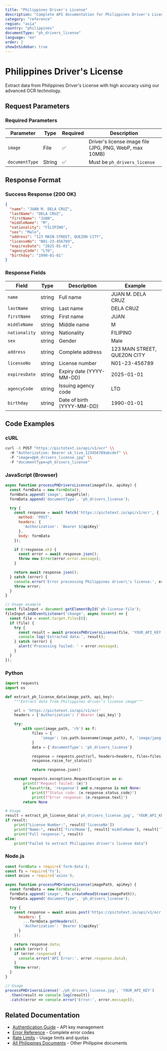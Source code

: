 ```yaml
---
title: "Philippines Driver's License"
description: "Complete API documentation for Philippines Driver's License OCR with examples and field reference"
category: "reference"
region: "asia"
country: "philippines"
documentType: "ph_drivers_license"
language: "en"
order: 2
showInSidebar: true
---
```


# Philippines Driver's License

Extract data from Philippines Driver's License with high accuracy using our advanced OCR technology.

## Request Parameters

### Required Parameters

| Parameter | Type | Required | Description |
|-----------|------|----------|-------------|
| `image` | File | ✅ | Driver's license image file (JPG, PNG, WebP, max 10MB) |
| `documentType` | String | ✅ | Must be `ph_drivers_license` |


## Response Format

### Success Response (200 OK)

```json
{
  "name": "JUAN M. DELA CRUZ",
  "lastName": "DELA CRUZ",
  "firstName": "JUAN",
  "middleName": "M",
  "nationality": "FILIPINO",
  "sex": "Male",
  "address": "123 MAIN STREET, QUEZON CITY",
  "licenseNo": "N01-23-456789",
  "expiresDate": "2025-01-01",
  "agencyCode": "LTO",
  "birthday": "1990-01-01"
}
```

### Response Fields

| Field | Type | Description | Example |
|-------|------|-------------|---------|
| `name` | string | Full name | JUAN M. DELA CRUZ |
| `lastName` | string | Last name | DELA CRUZ |
| `firstName` | string | First name | JUAN |
| `middleName` | string | Middle name | M |
| `nationality` | string | Nationality | FILIPINO |
| `sex` | string | Gender | Male |
| `address` | string | Complete address | 123 MAIN STREET, QUEZON CITY |
| `licenseNo` | string | License number | N01-23-456789 |
| `expiresDate` | string | Expiry date (YYYY-MM-DD) | 2025-01-01 |
| `agencyCode` | string | Issuing agency code | LTO |
| `birthday` | string | Date of birth (YYYY-MM-DD) | 1990-01-01 |

## Code Examples

### cURL

```bash
curl -X POST "https://pictotext.io/api/v1/ocr" \\
  -H "Authorization: Bearer sk_live_123456789abcdef" \\
  -F "image=@ph_drivers_license.jpg" \\
  -F "documentType=ph_drivers_license"
```

### JavaScript (Browser)

```javascript
async function processPHDriversLicense(imageFile, apiKey) {
  const formData = new FormData();
  formData.append('image', imageFile);
  formData.append('documentType', 'ph_drivers_license');

  try {
    const response = await fetch('https://pictotext.io/api/v1/ocr', {
      method: 'POST',
      headers: {
        'Authorization': `Bearer ${apiKey}`
      },
      body: formData
    });

    if (!response.ok) {
      const error = await response.json();
      throw new Error(error.error.message);
    }

    return await response.json();
  } catch (error) {
    console.error('Error processing Philippines driver\'s license:', error);
    throw error;
  }
}

// Usage example
const fileInput = document.getElementById('ph-license-file');
fileInput.addEventListener('change', async (event) => {
  const file = event.target.files[0];
  if (file) {
    try {
      const result = await processPHDriversLicense(file, 'YOUR_API_KEY');
      console.log('Extracted data:', result);
    } catch (error) {
      alert('Processing failed: ' + error.message);
    }
  }
});
```

### Python

```python
import requests
import os

def extract_ph_license_data(image_path, api_key):
    """Extract data from Philippines driver's license image"""

    url = 'https://pictotext.io/api/v1/ocr'
    headers = {'Authorization': f'Bearer {api_key}'}

    try:
        with open(image_path, 'rb') as f:
            files = {
                'image': (os.path.basename(image_path), f, 'image/jpeg')
            }
            data = {'documentType': 'ph_drivers_license'}

            response = requests.post(url, headers=headers, files=files, data=data, timeout=30)
            response.raise_for_status()

            return response.json()

    except requests.exceptions.RequestException as e:
        print(f"Request failed: {e}")
        if hasattr(e, 'response') and e.response is not None:
            print(f"Status code: {e.response.status_code}")
            print(f"Error response: {e.response.text}")
        return None

# Usage
result = extract_ph_license_data('ph_drivers_license.jpg', 'YOUR_API_KEY')
if result:
    print("License Number:", result['licenseNo'])
    print("Name:", result['firstName'], result['middleName'], result['lastName'])
    print("Full response:", result)
else:
    print("Failed to extract Philippines driver's license data")
```

### Node.js

```javascript
const FormData = require('form-data');
const fs = require('fs');
const axios = require('axios');

async function processPHDriversLicense(imagePath, apiKey) {
  const formData = new FormData();
  formData.append('image', fs.createReadStream(imagePath));
  formData.append('documentType', 'ph_drivers_license');

  try {
    const response = await axios.post('https://pictotext.io/api/v1/ocr', formData, {
      headers: {
        ...formData.getHeaders(),
        'Authorization': `Bearer ${apiKey}`
      }
    });

    return response.data;
  } catch (error) {
    if (error.response) {
      console.error('API Error:', error.response.data);
    }
    throw error;
  }
}

// Usage
processPHDriversLicense('./ph_drivers_license.jpg', 'YOUR_API_KEY')
  .then(result => console.log(result))
  .catch(error => console.error('Error:', error.message));
```

## Related Documentation

- [Authentication Guide](../../../authentication) - API key management
- [Error Reference](../../../errors) - Complete error codes
- [Rate Limits](../../../limits) - Usage limits and quotas
- [All Philippines Documents](../../../supported-documents#asia) - Other Philippine documents